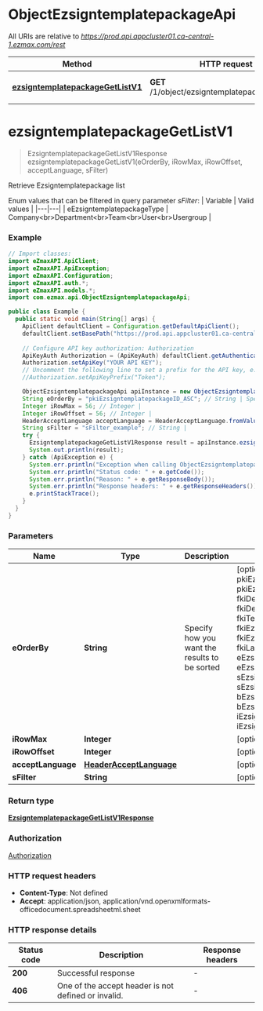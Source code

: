 # ObjectEzsigntemplatepackageApi

All URIs are relative to *https://prod.api.appcluster01.ca-central-1.ezmax.com/rest*

Method | HTTP request | Description
------------- | ------------- | -------------
[**ezsigntemplatepackageGetListV1**](ObjectEzsigntemplatepackageApi.md#ezsigntemplatepackageGetListV1) | **GET** /1/object/ezsigntemplatepackage/getList | Retrieve Ezsigntemplatepackage list


<a name="ezsigntemplatepackageGetListV1"></a>
# **ezsigntemplatepackageGetListV1**
> EzsigntemplatepackageGetListV1Response ezsigntemplatepackageGetListV1(eOrderBy, iRowMax, iRowOffset, acceptLanguage, sFilter)

Retrieve Ezsigntemplatepackage list

Enum values that can be filtered in query parameter *sFilter*:  | Variable | Valid values | |---|---| | eEzsigntemplatepackageType | Company&lt;br&gt;Department&lt;br&gt;Team&lt;br&gt;User&lt;br&gt;Usergroup |

### Example
```java
// Import classes:
import eZmaxAPI.ApiClient;
import eZmaxAPI.ApiException;
import eZmaxAPI.Configuration;
import eZmaxAPI.auth.*;
import eZmaxAPI.models.*;
import com.ezmax.api.ObjectEzsigntemplatepackageApi;

public class Example {
  public static void main(String[] args) {
    ApiClient defaultClient = Configuration.getDefaultApiClient();
    defaultClient.setBasePath("https://prod.api.appcluster01.ca-central-1.ezmax.com/rest");
    
    // Configure API key authorization: Authorization
    ApiKeyAuth Authorization = (ApiKeyAuth) defaultClient.getAuthentication("Authorization");
    Authorization.setApiKey("YOUR API KEY");
    // Uncomment the following line to set a prefix for the API key, e.g. "Token" (defaults to null)
    //Authorization.setApiKeyPrefix("Token");

    ObjectEzsigntemplatepackageApi apiInstance = new ObjectEzsigntemplatepackageApi(defaultClient);
    String eOrderBy = "pkiEzsigntemplatepackageID_ASC"; // String | Specify how you want the results to be sorted
    Integer iRowMax = 56; // Integer | 
    Integer iRowOffset = 56; // Integer | 
    HeaderAcceptLanguage acceptLanguage = HeaderAcceptLanguage.fromValue("*"); // HeaderAcceptLanguage | 
    String sFilter = "sFilter_example"; // String | 
    try {
      EzsigntemplatepackageGetListV1Response result = apiInstance.ezsigntemplatepackageGetListV1(eOrderBy, iRowMax, iRowOffset, acceptLanguage, sFilter);
      System.out.println(result);
    } catch (ApiException e) {
      System.err.println("Exception when calling ObjectEzsigntemplatepackageApi#ezsigntemplatepackageGetListV1");
      System.err.println("Status code: " + e.getCode());
      System.err.println("Reason: " + e.getResponseBody());
      System.err.println("Response headers: " + e.getResponseHeaders());
      e.printStackTrace();
    }
  }
}
```

### Parameters

Name | Type | Description  | Notes
------------- | ------------- | ------------- | -------------
 **eOrderBy** | **String**| Specify how you want the results to be sorted | [optional] [enum: pkiEzsigntemplatepackageID_ASC, pkiEzsigntemplatepackageID_DESC, fkiDepartmentID_ASC, fkiDepartmentID_DESC, fkiTeamID_ASC, fkiTeamID_DESC, fkiEzsignfoldertypeID_ASC, fkiEzsignfoldertypeID_DESC, fkiLanguageID_ASC, fkiLanguageID_DESC, eEzsigntemplatepackageType_ASC, eEzsigntemplatepackageType_DESC, sEzsigntemplatepackageDescription_ASC, sEzsigntemplatepackageDescription_DESC, bEzsigntemplatepackageIsactive_ASC, bEzsigntemplatepackageIsactive_DESC, iEzsigntemplatepackagemembership_ASC, iEzsigntemplatepackagemembership_DESC]
 **iRowMax** | **Integer**|  | [optional]
 **iRowOffset** | **Integer**|  | [optional]
 **acceptLanguage** | [**HeaderAcceptLanguage**](.md)|  | [optional] [enum: *, en, fr]
 **sFilter** | **String**|  | [optional]

### Return type

[**EzsigntemplatepackageGetListV1Response**](EzsigntemplatepackageGetListV1Response.md)

### Authorization

[Authorization](../README.md#Authorization)

### HTTP request headers

 - **Content-Type**: Not defined
 - **Accept**: application/json, application/vnd.openxmlformats-officedocument.spreadsheetml.sheet

### HTTP response details
| Status code | Description | Response headers |
|-------------|-------------|------------------|
**200** | Successful response |  -  |
**406** | One of the accept header is not defined or invalid. |  -  |

